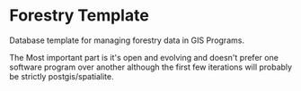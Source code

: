 Forestry Template
====================

Database template for managing forestry data in GIS Programs. 

The Most important part is it's open and evolving and doesn't prefer one software program over another although the first few iterations will probably be strictly postgis/spatialite. 
